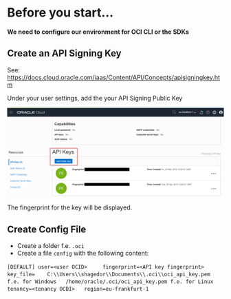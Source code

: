 # Before you start...


**We need to configure our environment for OCI CLI or the SDKs**

## Create an API Signing Key

See: https://docs.cloud.oracle.com/iaas/Content/API/Concepts/apisigningkey.htm

Under your user settings, add the your API Signing Public Key

![](img/ociapikey.png)

The fingerprint for the key will be displayed. 

## Create Config File

* Create a folder f.e. `.oci`
* Create a file `config` with the following content:

`
[DEFAULT]
    user=<user OCID>    
        fingerprint=<API key fingerprint>   
    key_file=   
        C:\\Users\\shagedor\\Documents\\.oci\\oci_api_key.pem f.e. for Windows  
        /home/oracle/.oci/oci_api_key.pem f.e. for Linux    
    tenancy=<tenancy OCDI>  
    region=eu-frankfurt-1   
`
